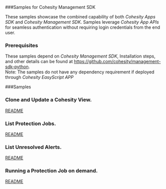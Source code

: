 ###Samples for Cohesity Management SDK 

These samples showcase the combined capability of both *Cohesity Apps SDK* and *Cohesity Management SDK*. 
Samples leverage *Cohesity App APIs* for seamless authentication without requiring login credentials from the end user.                                       
### Prerequisites                                                             

These samples depend on *Cohesity Management SDK*, Installation steps, and other details can be found at https://github.com/cohesity/management-sdk-python.     
Note: The samples do not have any dependency requirement if deployed through  *Cohesity EasyScript APP*

###Samples

### Clone and Update a Cohesity View.
[README](clone_and_update_view/README.md)

### List Protection Jobs.
[README](list_protection_jobs/README.md)

### List Unresolved Alerts.
[README](list_unresolved_alerts/README.md)

### Running a Protection Job on demand.
[README](on_demand_job_run/README.md)

